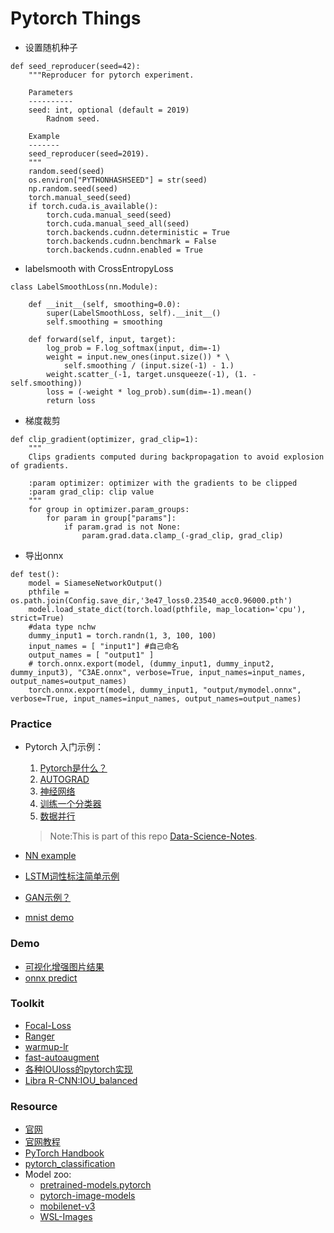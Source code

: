 # Pytorch Things

* 设置随机种子
```
def seed_reproducer(seed=42):
    """Reproducer for pytorch experiment.

    Parameters
    ----------
    seed: int, optional (default = 2019)
        Radnom seed.

    Example
    -------
    seed_reproducer(seed=2019).
    """
    random.seed(seed)
    os.environ["PYTHONHASHSEED"] = str(seed)
    np.random.seed(seed)
    torch.manual_seed(seed)
    if torch.cuda.is_available():
        torch.cuda.manual_seed(seed)
        torch.cuda.manual_seed_all(seed)
        torch.backends.cudnn.deterministic = True
        torch.backends.cudnn.benchmark = False
        torch.backends.cudnn.enabled = True
```

* labelsmooth with CrossEntropyLoss 
```
class LabelSmoothLoss(nn.Module):
    
    def __init__(self, smoothing=0.0):
        super(LabelSmoothLoss, self).__init__()
        self.smoothing = smoothing
    
    def forward(self, input, target):
        log_prob = F.log_softmax(input, dim=-1)
        weight = input.new_ones(input.size()) * \
            self.smoothing / (input.size(-1) - 1.)
        weight.scatter_(-1, target.unsqueeze(-1), (1. - self.smoothing))
        loss = (-weight * log_prob).sum(dim=-1).mean()
        return loss
```

* 梯度裁剪
```
def clip_gradient(optimizer, grad_clip=1):
    """
    Clips gradients computed during backpropagation to avoid explosion of gradients.

    :param optimizer: optimizer with the gradients to be clipped
    :param grad_clip: clip value
    """
    for group in optimizer.param_groups:
        for param in group["params"]:
            if param.grad is not None:
                param.grad.data.clamp_(-grad_clip, grad_clip)
```

* 导出onnx
```
def test():
    model = SiameseNetworkOutput()
    pthfile = os.path.join(Config.save_dir,'3e47_loss0.23540_acc0.96000.pth')
    model.load_state_dict(torch.load(pthfile, map_location='cpu'), strict=True)
    #data type nchw
    dummy_input1 = torch.randn(1, 3, 100, 100)
    input_names = [ "input1"] #自己命名
    output_names = [ "output1" ]
    # torch.onnx.export(model, (dummy_input1, dummy_input2, dummy_input3), "C3AE.onnx", verbose=True, input_names=input_names, output_names=output_names)
    torch.onnx.export(model, dummy_input1, "output/mymodel.onnx", verbose=True, input_names=input_names, output_names=output_names)
```

### Practice
* Pytorch 入门示例：
	1. [Pytorch是什么？](./practice/60分钟入门PyTorch-1.PyTorch是什么？.ipynb)
	2. [AUTOGRAD](./practice/60分钟入门PyTorch-2.AUTOGRAD.ipynb)
	3. [神经网络](./practice/60分钟入门PyTorch-3.神经网络.ipynb)
	4. [训练一个分类器](./practice/60分钟入门PyTorch-4.训练一个分类器.ipynb)
	5. [数据并行](./practice/60分钟入门PyTorch-5.数据并行.ipynb)

	> Note:This is part of this repo [Data-Science-Notes](https://github.com/fengdu78/Data-Science-Notes/tree/master/8.deep-learning/PyTorch_beginner).

* [NN example](./practice/pytorch_example.ipynb)
* [LSTM词性标注简单示例](./practice/pytorch_lstm.ipynb)
* [GAN示例？](./practice/gan_pytorch.py)
* [mnist demo](./practice/mnist_demo.py)

### Demo
* [可视化增强图片结果](./demo/show_pth_data.py)
* [onnx predict](./demo/onnx_pre.py)

### Toolkit
* [Focal-Loss](https://github.com/yatengLG/Focal-Loss-Pytorch)
* [Ranger](https://github.com/lessw2020/Ranger-Deep-Learning-Optimizer)
* [warmup-lr](https://github.com/ildoonet/pytorch-gradual-warmup-lr)
* [fast-autoaugment](https://github.com/kakaobrain/fast-autoaugment)
* [各种IOUloss的pytorch实现](IoU_loss.py)
* [Libra R-CNN:IOU_balanced](IOU_balanced.py)

### Resource
* [官网](http://pytorch.org/)
* [官网教程](http://pytorch.org/tutorials/)
* [PyTorch Handbook](https://github.com/zergtant/pytorch-handbook)
* [pytorch_classification](https://github.com/lxztju/pytorch_classification)
* Model zoo:
	* [pretrained-models.pytorch](https://github.com/Cadene/pretrained-models.pytorch) 
	* [pytorch-image-models](https://github.com/rwightman/pytorch-image-models) 
	* [mobilenet-v3](https://github.com/kuan-wang/pytorch-mobilenet-v3) 
	* [WSL-Images](https://github.com/facebookresearch/WSL-Images)
	
	
